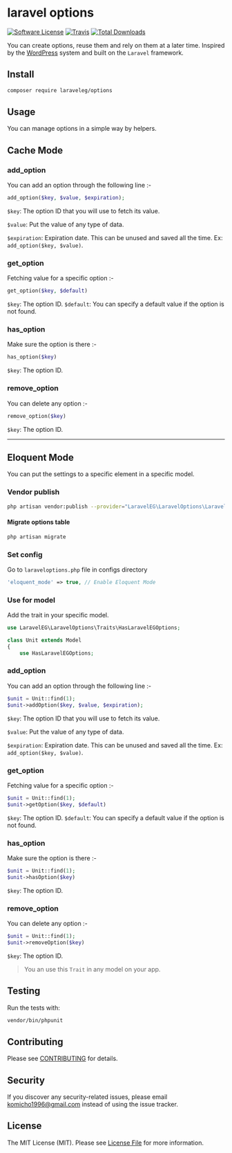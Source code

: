 # laravel options

[![Software License](https://img.shields.io/badge/license-MIT-brightgreen.svg?style=flat-square)](LICENSE.md)
[![Travis](https://img.shields.io/travis/laraveleg/options.svg?style=flat-square)]()
[![Total Downloads](https://img.shields.io/packagist/dt/laraveleg/options.svg?style=flat-square)](https://packagist.org/packages/laraveleg/options)

You can create options, reuse them and rely on them at a later time. Inspired by the [WordPress](https://codex.wordpress.org/Options_API) system and built on the `Laravel` framework.

## Install

```bash
composer require laraveleg/options
```


## Usage

You can manage options in a simple way by helpers.

## Cache Mode

### add_option
You can add an option through the following line :-
```php
add_option($key, $value, $expiration);
```
`$key`: The option ID that you will use to fetch its value.

`$value`: Put the value of any type of data.

`$expiration`: Expiration date. This can be unused and saved all the time. Ex: `add_option($key, $value)`.

### get_option
Fetching value for a specific option :-
```php
get_option($key, $default)
```
`$key`: The option ID.
`$default`: You can specify a default value if the option is not found.

### has_option
Make sure the option is there :-
```php
has_option($key)
```
`$key`: The option ID.

### remove_option
You can delete any option :-
```php
remove_option($key)
```
`$key`: The option ID.

---

## Eloquent Mode
You can put the settings to a specific element in a specific model.

### Vendor publish
```bash
php artisan vendor:publish --provider="LaravelEG\LaravelOptions\LaravelOptionsServiceProvider"
```
#### Migrate options table
```bash
php artisan migrate
```

### Set config
Go to `laraveloptions.php` file in configs directory
```php
'eloquent_mode' => true, // Enable Eloquent Mode
```

### Use for model
Add the trait in your specific model.

```php
use LaravelEG\LaravelOptions\Traits\HasLaravelEGOptions;

class Unit extends Model
{
    use HasLaravelEGOptions;
```

### add_option
You can add an option through the following line :-
```php
$unit = Unit::find(1);
$unit->addOption($key, $value, $expiration);
```
`$key`: The option ID that you will use to fetch its value.

`$value`: Put the value of any type of data.

`$expiration`: Expiration date. This can be unused and saved all the time. Ex: `add_option($key, $value)`.

### get_option
Fetching value for a specific option :-
```php
$unit = Unit::find(1);
$unit->getOption($key, $default)
```
`$key`: The option ID.
`$default`: You can specify a default value if the option is not found.

### has_option
Make sure the option is there :-
```php
$unit = Unit::find(1);
$unit->hasOption($key)
```
`$key`: The option ID.

### remove_option
You can delete any option :-
```php
$unit = Unit::find(1);
$unit->removeOption($key)
```
`$key`: The option ID.

> You an use this `Trait` in any model on your app.

## Testing

Run the tests with:

```bash
vendor/bin/phpunit
```


## Contributing

Please see [CONTRIBUTING](CONTRIBUTING.md) for details.


## Security

If you discover any security-related issues, please email komicho1996@gmail.com instead of using the issue tracker.


## License

The MIT License (MIT). Please see [License File](/LICENSE.md) for more information.